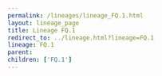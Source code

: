 ```yaml
---
permalink: /lineages/lineage_FQ.1.html
layout: lineage_page
title: Lineage FQ.1
redirect_to: ../lineage.html?lineage=FQ.1
lineage: FQ.1
parent: 
children: ['FQ.1']
---
```

